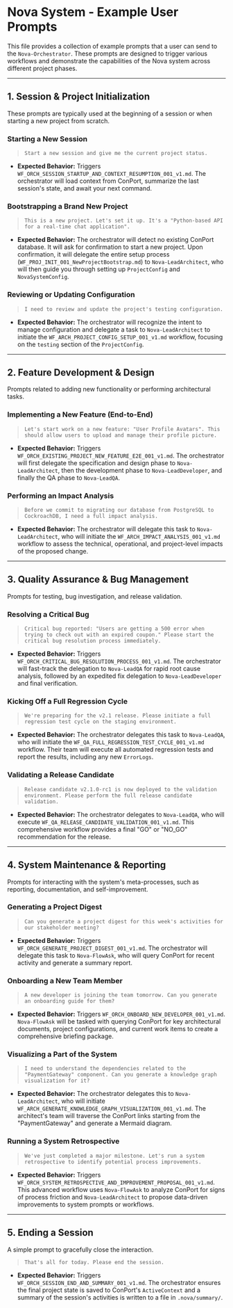 # Nova System - Example User Prompts

This file provides a collection of example prompts that a user can send to the `Nova-Orchestrator`. These prompts are designed to trigger various workflows and demonstrate the capabilities of the Nova system across different project phases.

---

## 1. Session & Project Initialization

These prompts are typically used at the beginning of a session or when starting a new project from scratch.

### Starting a New Session
> `Start a new session and give me the current project status.`

*   **Expected Behavior:** Triggers `WF_ORCH_SESSION_STARTUP_AND_CONTEXT_RESUMPTION_001_v1.md`. The orchestrator will load context from ConPort, summarize the last session's state, and await your next command.

### Bootstrapping a Brand New Project
> `This is a new project. Let's set it up. It's a "Python-based API for a real-time chat application".`

*   **Expected Behavior:** The orchestrator will detect no existing ConPort database. It will ask for confirmation to start a new project. Upon confirmation, it will delegate the entire setup process (`WF_PROJ_INIT_001_NewProjectBootstrap.md`) to `Nova-LeadArchitect`, who will then guide you through setting up `ProjectConfig` and `NovaSystemConfig`.

### Reviewing or Updating Configuration
> `I need to review and update the project's testing configuration.`

*   **Expected Behavior:** The orchestrator will recognize the intent to manage configuration and delegate a task to `Nova-LeadArchitect` to initiate the `WF_ARCH_PROJECT_CONFIG_SETUP_001_v1.md` workflow, focusing on the `testing` section of the `ProjectConfig`.

---

## 2. Feature Development & Design

Prompts related to adding new functionality or performing architectural tasks.

### Implementing a New Feature (End-to-End)
> `Let's start work on a new feature: "User Profile Avatars". This should allow users to upload and manage their profile picture.`

*   **Expected Behavior:** Triggers `WF_ORCH_EXISTING_PROJECT_NEW_FEATURE_E2E_001_v1.md`. The orchestrator will first delegate the specification and design phase to `Nova-LeadArchitect`, then the development phase to `Nova-LeadDeveloper`, and finally the QA phase to `Nova-LeadQA`.

### Performing an Impact Analysis
> `Before we commit to migrating our database from PostgreSQL to CockroachDB, I need a full impact analysis.`

*   **Expected Behavior:** The orchestrator will delegate this task to `Nova-LeadArchitect`, who will initiate the `WF_ARCH_IMPACT_ANALYSIS_001_v1.md` workflow to assess the technical, operational, and project-level impacts of the proposed change.

---

## 3. Quality Assurance & Bug Management

Prompts for testing, bug investigation, and release validation.

### Resolving a Critical Bug
> `Critical bug reported: "Users are getting a 500 error when trying to check out with an expired coupon." Please start the critical bug resolution process immediately.`

*   **Expected Behavior:** Triggers `WF_ORCH_CRITICAL_BUG_RESOLUTION_PROCESS_001_v1.md`. The orchestrator will fast-track the delegation to `Nova-LeadQA` for rapid root cause analysis, followed by an expedited fix delegation to `Nova-LeadDeveloper` and final verification.

### Kicking Off a Full Regression Cycle
> `We're preparing for the v2.1 release. Please initiate a full regression test cycle on the staging environment.`

*   **Expected Behavior:** The orchestrator delegates this task to `Nova-LeadQA`, who will initiate the `WF_QA_FULL_REGRESSION_TEST_CYCLE_001_v1.md` workflow. Their team will execute all automated regression tests and report the results, including any new `ErrorLogs`.

### Validating a Release Candidate
> `Release candidate v2.1.0-rc1 is now deployed to the validation environment. Please perform the full release candidate validation.`

*   **Expected Behavior:** The orchestrator delegates to `Nova-LeadQA`, who will execute `WF_QA_RELEASE_CANDIDATE_VALIDATION_001_v1.md`. This comprehensive workflow provides a final "GO" or "NO_GO" recommendation for the release.

---

## 4. System Maintenance & Reporting

Prompts for interacting with the system's meta-processes, such as reporting, documentation, and self-improvement.

### Generating a Project Digest
> `Can you generate a project digest for this week's activities for our stakeholder meeting?`

*   **Expected Behavior:** Triggers `WF_ORCH_GENERATE_PROJECT_DIGEST_001_v1.md`. The orchestrator will delegate this task to `Nova-FlowAsk`, who will query ConPort for recent activity and generate a summary report.

### Onboarding a New Team Member
> `A new developer is joining the team tomorrow. Can you generate an onboarding guide for them?`

*   **Expected Behavior:** Triggers `WF_ORCH_ONBOARD_NEW_DEVELOPER_001_v1.md`. `Nova-FlowAsk` will be tasked with querying ConPort for key architectural documents, project configurations, and current work items to create a comprehensive briefing package.

### Visualizing a Part of the System
> `I need to understand the dependencies related to the "PaymentGateway" component. Can you generate a knowledge graph visualization for it?`

*   **Expected Behavior:** The orchestrator delegates this to `Nova-LeadArchitect`, who will initiate `WF_ARCH_GENERATE_KNOWLEDGE_GRAPH_VISUALIZATION_001_v1.md`. The architect's team will traverse the ConPort links starting from the "PaymentGateway" and generate a Mermaid diagram.

### Running a System Retrospective
> `We've just completed a major milestone. Let's run a system retrospective to identify potential process improvements.`

*   **Expected Behavior:** Triggers `WF_ORCH_SYSTEM_RETROSPECTIVE_AND_IMPROVEMENT_PROPOSAL_001_v1.md`. This advanced workflow uses `Nova-FlowAsk` to analyze ConPort for signs of process friction and `Nova-LeadArchitect` to propose data-driven improvements to system prompts or workflows.

---

## 5. Ending a Session

A simple prompt to gracefully close the interaction.

> `That's all for today. Please end the session.`

*   **Expected Behavior:** Triggers `WF_ORCH_SESSION_END_AND_SUMMARY_001_v1.md`. The orchestrator ensures the final project state is saved to ConPort's `ActiveContext` and a summary of the session's activities is written to a file in `.nova/summary/`.